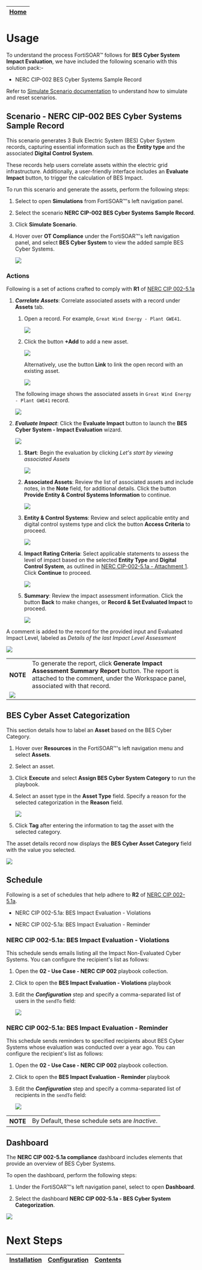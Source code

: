 | [Home](../README.md) |
| -------------------- |

# Usage

<!-- Refer to the subsequent sections to understand how this solution pack's automation addresses your needs.

- [Usage](#usage)
  - [Simulation](#simulation)
    - [NERC CIP-002 BES Cyber Systems Sample Record](#nerc-cip-002-bes-cyber-systems-sample-record)
      - [Actions](#actions)
  - [BES Cyber Asset Categorization](#bes-cyber-asset-categorization)
  - [Schedule](#schedule)
    - [NERC CIP 002-5.1a: BES Impact Evaluation - Violations](#nerc-cip-002-51a-bes-impact-evaluation---violations)
    - [NERC CIP 002-5.1a: BES Impact Evaluation - Reminder](#nerc-cip-002-51a-bes-impact-evaluation---reminder)
  - [Dashboard](#dashbaord)
- [Next Steps](#next-steps)

## Simulation
 -->
To understand the process FortiSOAR&trade; follows for **BES Cyber System Impact Evaluation**, we have included the following scenario with this solution pack:-

- NERC CIP-002 BES Cyber Systems Sample Record

Refer to [Simulate Scenario documentation](https://github.com/fortinet-fortisoar/solution-pack-soc-simulator/blob/develop/docs/usage.md) to understand how to simulate and reset scenarios.

## Scenario - NERC CIP-002 BES Cyber Systems Sample Record

This scenario generates 3 Bulk Electric System (BES) Cyber System records, capturing essential information such as the **Entity type** and the associated **Digital Control System**.

These records help users correlate assets within the electric grid infrastructure. Additionally, a user-friendly interface includes an **Evaluate Impact** button, to trigger the calculation of BES Impact.

To run this scenario and generate the assets, perform the following steps:

1. Select to open **Simulations** from FortiSOAR&trade;'s left navigation panel.

2. Select the scenario **NERC CIP-002 BES Cyber Systems Sample Record**.

3. Click **Simulate Scenario**.

4. Hover over **OT Compliance** under the FortiSOAR&trade;'s left navigation panel, and select **BES Cyber System** to view the added sample BES Cyber Systems.

    ![](./res/added-sample-bes-cyber-systems.png)

### Actions

Following is a set of actions crafted to comply with **R1** of [NERC CIP 002-5.1a](https://www.nerc.com/pa/Stand/Reliability%20Standards/CIP-002-5.1a.pdf)

1. **_Correlate Assets_**: Correlate associated assets with a record under **Assets** tab.

    1. Open a record. For example, `Great Wind Energy - Plant GWE41`.

        ![](./res/ot-nerc-sip-open-record.png)

    2. Click the button **+Add** to add a new asset.

        ![](./res/ot-nerc-sip-add-asset.png)

        Alternatively, use the button **Link** to link the open record with an existing asset.

        ![](./res/ot-nerc-sip-link-asset.png)

    The following image shows the associated assets in `Great Wind Energy - Plant GWE41` record.
 
    ![](./res/bes-cyber-system-asset-correlations.png)

2. **_Evaluate Impact_**: Click the **Evaluate Impact** button to launch the **BES Cyber System - Impact Evaluation** wizard.
   
    ![](./res/bes-cyber-system-evaluate-impact.png)
   
   1. **Start**: Begin the evaluation by clicking *Let's start by viewing associated Assets*
            
        ![](./res/bes-impact-start.png)

   2. **Associated Assets**: Review the list of associated assets and include notes, in the **Note** field, for additional details. Click the button **Provide Entity & Control Systems Information** to continue.
    
        ![](./res/bes-impact-associated-assets.png)

   3. **Entity & Control Systems**: Review and select applicable entity and digital control systems type and click the button **Access Criteria** to proceed.
        
        ![](./res/bes-impact-entity-and-systems.png)

   4. **Impact Rating Criteria**: Select applicable statements to assess the level of impact based on the selected **Entity Type** and **Digital Control System**, as outlined in [NERC CIP-002-5.1a - Attachment 1](https://www.nerc.com/pa/Stand/Reliability%20Standards/CIP-002-5.1a.pdf). Click **Continue** to proceed.
   
        ![](./res/bes-impact-criteria.png)

   5. **Summary**: Review the impact assessment information. Click the button **Back** to make changes, or **Record & Set Evaluated Impact** to proceed.
    
        ![](./res/bes-impact-summary.png)

A comment is added to the record for the provided input and Evaluated Impact Level, labeled as *Details of the last Impact Level Assessment*
    
![](./res/bes-cyber-system-comment.png)

<table>
    <tr>
        <th>NOTE</th>
        <td>To generate the report, click <strong>Generate Impact Assessment Summary Report</strong> button. The report is attached to the comment, under the Workspace panel, associated with that record.</td>
    </tr>
    <tr>
        <td colspan="2"><img src = "./res/generate-impact-assessment-summary-report.png" /></td>
    </tr>
</table>

## BES Cyber Asset Categorization

This section details how to label an **Asset** based on the BES Cyber Category.

1. Hover over **Resources** in the FortiSOAR&trade;'s left navigation menu and select **Assets**.

2. Select an asset.

3. Click **Execute** and select **Assign BES Cyber System Category** to run the playbook.

4. Select an asset type  in the **Asset Type** field. Specify a reason for the selected categorization in the **Reason** field.

    ![](./res/bes-cyber-category-input.png)

5. Click **Tag** after entering the information to tag the asset with the selected category.

The asset details record now displays the **BES Cyber Asset Category** field with the value you selected.

![](./res/tagged-bes-cyber-asset-category.png)

## Schedule

Following is a set of schedules that help adhere to **R2** of [NERC CIP 002-5.1a](https://www.nerc.com/pa/Stand/Reliability%20Standards/CIP-002-5.1a.pdf).

- NERC CIP 002-5.1a: BES Impact Evaluation - Violations

- NERC CIP 002-5.1a: BES Impact Evaluation - Reminder

### NERC CIP 002-5.1a: BES Impact Evaluation - Violations

This schedule sends emails listing all the Impact Non-Evaluated Cyber Systems. You can configure the recipient's list as follows:

1. Open the **02 - Use Case - NERC CIP 002** playbook collection. 

2. Click to open the **BES Impact Evaluation - Violations** playbook

3. Edit the **_Configuration_** step and specify a comma-separated list of users in the `sendTo` field:
  
    ![](./res/configure-sendTo-violation.png)

### NERC CIP 002-5.1a: BES Impact Evaluation - Reminder

This schedule sends reminders to specified recipients about BES Cyber Systems whose evaluation was conducted over a year ago. You can configure the recipient's list as follows:

1. Open the **02 - Use Case - NERC CIP 002** playbook collection. 

2. Click to open the **BES Impact Evaluation - Reminder** playbook

3. Edit the **_Configuration_** step and specify a comma-separated list of recipients in the `sendTo` field:
  
    ![](./res/confiure-sendTo-reminder.png)

<table>
    <tr>
        <th>NOTE</th>
        <td>By Default, these schedule sets are <em>Inactive</em>.</td>
    </tr>
</table>

## Dashboard

The **NERC CIP 002-5.1a compliance** dashboard includes elements that provide an overview of BES Cyber Systems. 

To open the dashboard, perform the following steps:

1. Under the FortiSOAR&trade;'s left navigation panel, select to open **Dashboard**.

2. Select the dashboard **NERC CIP 002-5.1a - BES Cyber System Categorization**.

![](./res/dashboard.png)


# Next Steps
| [Installation](./setup.md#installation) | [Configuration](./setup.md#configuration) | [Contents](./contents.md) |
| --------------------------------------- | ----------------------------------------- | ------------------------- |